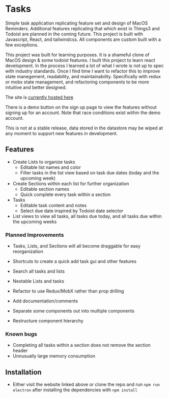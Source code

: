 # Tasks
Simple task application replicating feature set and design of MacOS Reminders. Additional features replicating that which exist in Things3 and Todoist are planned in the coming future. This project is built with Javascript, React, and tailwindcss. All components are custom built with a few exceptions. 

This project was built for learning purposes. It is a shameful clone of MacOS design & some todoist features. I built this project to learn react development. In the process I learned a lot of what I wrote is not up to spec with industry standards. Once I find time I want to refactor this to improve state manegement, readability, and maintainability. Specifically with redux or mobx state management, and refactoring components to be more intuitive and better designed. 

The site is [currently hosted here](https://jorstad-tasks.netlify.app/)

There is a demo button on the sign up page to view the features without signing up for an account. Note that race conditions exist within the demo account.

This is not at a stable release, data stored in the datastore may be wiped at any moment to support new features in development.

## Features

- Create Lists to organize tasks
  - Editable list names and color
  - Filter tasks in the list view based on task due dates (today and the upcoming week)
- Create Sections within each list for further organization
  - Editable section names
  - Quick complete every task within a section
- Tasks
  - Editable task content and notes
  - Select due date inspired by Todoist date selector
- List views to view all tasks, all tasks due today, and all tasks due within the upcoming weeks

### Planned Improvements
- Tasks, Lists, and Sections will all become draggable for easy reorganization
- Shortcuts to create a quick add task gui and other features 
- Search all tasks and lists
- Nestable Lists and tasks

- Refactor to use Redux/MobX rather than prop drilling
- Add documentation/comments
- Separate some components out into multiple components
- Restructure component hierarchy


### Known bugs
- Completing all tasks within a section does not remove the section header
- Unnusually large memory consumption

## Installation
- Either visit the website linked above or clone the repo and run `npm run electron` after installing the dependencies with `npm install`
